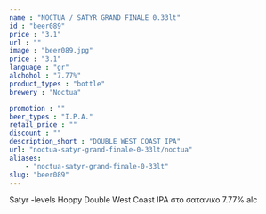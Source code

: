```yaml
---
name : "NOCTUA / SATYR GRAND FINALE 0.33lt"
id : "beer089"
price : "3.1"
url : ""
image : "beer089.jpg"
price : "3.1"
language : "gr"
alchohol : "7.77%"
product_types : "bottle"
brewery : "Noctua"

promotion : ""
beer_types : "I.P.A."
retail_price : ""
discount : ""
description_short : "DOUBLE WEST COAST IPA"
url: "noctua-satyr-grand-finale-0-33lt/noctua"
aliases: 
    - "noctua-satyr-grand-finale-0-33lt"
slug: "beer089"
---
```


Satyr -levels Ηoppy Double West Coast IPA στο σατανικο 7.77% alc